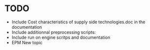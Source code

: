 
# TODO

- Include Cost characteristics of supply side technologies.doc in the documentation
- Include additionnal preprocessing scripts:
- Include run on engine scritps and documentation
- EPM New topic